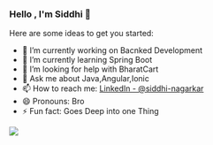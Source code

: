 ### Hello , I'm Siddhi 👋



Here are some ideas to get you started:

- 🔭 I’m currently working on Bacnked Development
- 🌱 I’m currently learning Spring Boot
- 🤔 I’m looking for help with BharatCart
- 💬 Ask me about Java,Angular,Ionic
- 📫 How to reach me: [LinkedIn - @siddhi-nagarkar](https://www.linkedin.com/in/siddhi-nagarkar-06b038162)
- 😄 Pronouns: Bro
- ⚡ Fun fact: Goes Deep into one Thing
<img src="https://github-readme-stats.vercel.app/api?username=Siddhi-D-Nagarkar&&show_icons=true&title_color=ffffff&icon_color=bb2acf&text_color=daf7dc&bg_color=151515"/>
